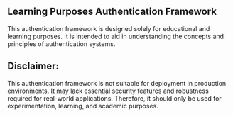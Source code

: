 ## Learning Purposes Authentication Framework

This authentication framework is designed solely for educational and learning purposes. It is intended to aid in understanding the concepts and principles of authentication systems.

## Disclaimer:

This authentication framework is not suitable for deployment in production environments. It may lack essential security features and robustness required for real-world applications. Therefore, it should only be used for experimentation, learning, and academic purposes.
